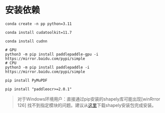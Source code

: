 # 安装依赖
```shell
conda create -n pp python=3.11

conda install cudatoolkit=11.7

conda install cudnn

# GPU
python3 -m pip install paddlepaddle-gpu -i https://mirror.baidu.com/pypi/simple
# CPU 
python3 -m pip install paddlepaddle -i https://mirror.baidu.com/pypi/simple

pip install PyMuPDF

pip install "paddleocr>=2.0.1"
```
> 对于Windows环境用户：直接通过pip安装的shapely库可能出现[winRrror 126] 找不到指定模块的问题。建议从[这里](https://www.lfd.uci.edu/~gohlke/pythonlibs/#shapely)下载shapely安装包完成安装。